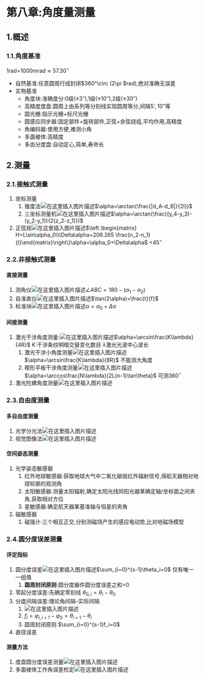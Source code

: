 
# 第八章:角度量测量

## 1.概述

### 1.1.角度基准

1rad=1000mrad$\approx 57.30^\circ$

- 自然基准:任意圆周行成封闭$360^\circ (2\pi $rad),绝对准确无误差
- 实物基准
  - 角度块:准确度分:0级($\pm 3''$),1级($\pm 10''$),2级($\pm 30''$)
  - 高精度度盘:圆周上由系列等分刻线实现圆周等分,间隔$5',10''$等
  - 圆光栅:指示光栅+标尺光栅
  - 圆感应同步器:固定部件+旋转部件,正弦+余弦绕组,平均作用,高精度
  - 角编码器:使用方便,难测小角
  - 多面棱体:高精度
  - 多齿分度盘:自动定心,简单,寿命长

## 2.测量

### 2.1.接触式测量

1. 坐标测量
   1. 锥度法![在这里插入图片描述](https://img-blog.csdnimg.cn/6a8c4e9baa41481e9f99fd071375a95d.png)$\alpha=\arctan(\frac{|d_A-d_B|}{2l})$
   2. 三坐标测量机![在这里插入图片描述](https://img-blog.csdnimg.cn/96ae7297020e4ed987ecf183c99e7f3d.png)$\alpha=\arctan(\frac{(y_4-y_3)-(y_2-y_1)}{2(z_2-z_1)})$
2. 正弦规![在这里插入图片描述](https://img-blog.csdnimg.cn/fe47b03d7e11451390d24d95b611ae48.png)$\left.\begin{matrix} H=L\sin\alpha_0\\\Delta\alpha=206.265 \frac{n_2-n_1}{l}\end{matrix}\right\}\alpha=\alpha_0+\Delta\alpha$ <45$^\circ$

### 2.2.非接触式测量

#### 直接测量

1. 测角仪![在这里插入图片描述](https://img-blog.csdnimg.cn/80c6a2eeb0fc4f48a098a6ff4d4c452f.png)$\angle ABC=180-(\alpha_1-\alpha_2)$
2. 自准直仪![在这里插入图片描述](https://img-blog.csdnimg.cn/9e8a6e3be53c4f64a4f7342d1507bf0b.png)$\tan(2\alpha)=\frac{t}{f}$
3. 标准块![在这里插入图片描述](https://img-blog.csdnimg.cn/157c6e5ff0b54e8e9c67c036e8bcaabc.png)$\alpha=\alpha_0+\Delta\alpha$

#### 间接测量

1. 激光干涉角度测量:![在这里插入图片描述](https://img-blog.csdnimg.cn/d12aabc3842a4efda8130cb8f3a188c4.png)$\alpha=\arcsin\frac{K\lambda}{4R}$ K:干涉条纹明暗交替变化数目 $\lambda$激光光波中心波长
   1. 激光干涉小角度测量![在这里插入图片描述](https://img-blog.csdnimg.cn/5b0436ed80f34bea8ce436c7bb5c8622.png)$\alpha=\arcsin\frac{K\lambda}{8R}$ 不能测大角度
   2. 楔形平板干涉角度测量![在这里插入图片描述](https://img-blog.csdnimg.cn/d3bb296bb23b4a848804509c6b78d2b8.png)$\alpha=\arccos\frac{N\lambda}{2L(n-1)\tan\theta}$ 可测360$^\circ$
2. 激光陀螺角度测量![在这里插入图片描述](https://img-blog.csdnimg.cn/b99dc920a2404f438ac45ad233150521.png)

### 2.3.自由度测量

#### 多自由度测量

1. 光学分光法![在这里插入图片描述](https://img-blog.csdnimg.cn/478590ea081b41dc89d9e1f5a0a6f062.png)
2. 视觉图像法![在这里插入图片描述](https://img-blog.csdnimg.cn/9909977e88304f3db45782fe8337a122.png)

#### 空间姿态测量

1. 光学姿态敏感器
   1. 红外地球敏感器:获取地球大气中二氧化碳层红外辐射信号,得航天器相对地球轮廓的观测角
   2. 太阳敏感器:测量太阳辐射,确定太阳光线同阳光器某确定轴/坐标面之间夹角,获取相对方位
   3. 星敏感器:确定航天器某基准轴与恒星的夹角
2. 磁敏感器
   1. 磁强计:三个相互正交,分别测磁场产生的感应电动势,比对地磁场模型

### 2.4.圆分度误差测量

#### 评定指标

1. 圆分度误差![在这里插入图片描述](https://img-blog.csdnimg.cn/9305b45e493b4de08db661e77280e021.png)$\sum_{i=0}^{s-1}\theta_i=0$ 仅有唯一一组值
   1. **圆周封闭原则**:圆分度器件圆分度误差之和=0
2. 零起分度误差:先确定零刻线 $\theta_{0,i}=\theta_i-\theta_0$
3. 分度间隔误差:理论角间隔-实际间隔
   1. ![在这里插入图片描述](https://img-blog.csdnimg.cn/58dfa4eace8441688267ba67b0c4c941.png)
   2. $f_i=\varphi_{i,i+1}-\varphi_0=\theta_{i+1}-\theta_i$
   3. 圆周封闭原则 $\sum_{i=0}^{s-1}f_i=0$
4. 直径误差

#### 测量方法

1. 度盘圆分度误差测量![在这里插入图片描述](https://img-blog.csdnimg.cn/f65b1aedf8714aa6a95a687b8cfbb32d.png)
2. 多面棱体工作角误差检定![在这里插入图片描述](https://img-blog.csdnimg.cn/69ebfe4ec50f4cb28ff696e06339f46b.png)